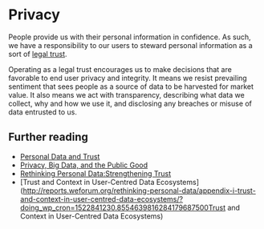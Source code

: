 # Privacy

People provide us with their personal information in confidence. As such, we have a responsibility to our users to steward personal information as a sort of [legal trust](https://en.wikipedia.org/wiki/Trust_law).

Operating as a legal trust encourages us to make decisions that are favorable to end user privacy and integrity. It means we resist prevailing sentiment that sees people as a source of data to be harvested for market value. It also means we act with transparency, describing what data we collect, why and how we use it, and disclosing any breaches or misuse of data entrusted to us.

## Further reading

* [Personal Data and Trust](https://www.bcg.com/capabilities/big-data-advanced-analytics/personal-data-trust.aspx)
* [Privacy, Big Data, and the Public Good](http://www.dataprivacybook.org/)
* [Rethinking Personal Data:Strengthening Trust](http://www.cil.cnrs.fr/CIL/IMG/pdf/WEF_IT_RethinkingPersonalData_Report_2012.pdf)
* [Trust and Context in User-Centred Data Ecosystems](http://reports.weforum.org/rethinking-personal-data/appendix-i-trust-and-context-in-user-centred-data-ecosystems/?doing_wp_cron=1522841230.8554639816284179687500Trust and Context in User-Centred Data Ecosystems)





